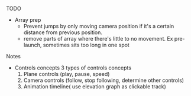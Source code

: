 TODO

- Array prep
  * Prevent jumps by only moving camera position if it's a certain distance from previous position.
  * remove parts of array where there's little to no movement. Ex pre-launch, sometimes sits too long in one spot


Notes

- Controls concepts
  3 types of controls concepts
    1) Plane controls (play, pause, speed)
    2) Camera controls (follow, stop following, determine other controls)
    3) Animation timeline( use elevation graph as clickable track)
